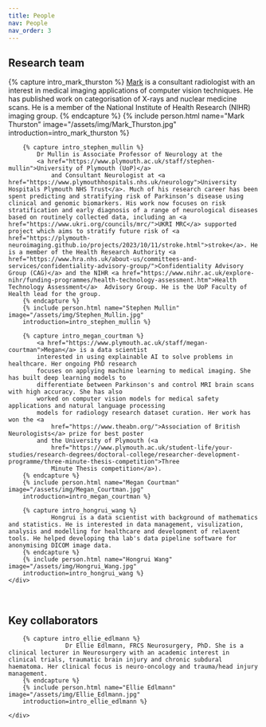 ```yaml
---
title: People
nav: People
nav_order: 3
---
```

## Research team

<div class="container custom-container">
    <div class="row">
        {% capture intro_mark_thurston %}
            <a href="https://www.plymouth.ac.uk/staff/mark-thurston">Mark</a> is a consultant radiologist with an interest in medical imaging applications of computer vision techniques. He has published work on categorisation of X-rays and nuclear medicine scans. He is a member of the National Institute of Health Research (NIHR) imaging group.
        {% endcapture %}
        {% include person.html name="Mark Thurston" image="/assets/img/Mark_Thurston.jpg"
        introduction=intro_mark_thurston %}

        {% capture intro_stephen_mullin %}
            Dr Mullin is Associate Professor of Neurology at the 
            <a href="https://www.plymouth.ac.uk/staff/stephen-mullin">University of Plymouth (UoP)</a> 
                and Consultant Neurologist at <a href="https://www.plymouthhospitals.nhs.uk/neurology">University Hospitals Plymouth NHS Trust</a>. Much of his research career has been spent predicting and stratifying risk of Parkinson’s disease using clinical and genomic biomarkers. His work now focuses on risk stratification and early diagnosis of a range of neurological diseases based on routinely collected data, including an <a href="https://www.ukri.org/councils/mrc/">UKRI MRC</a> supported project which aims to stratify future risk of <a href="https://plymouth-neuroimaging.github.io/projects/2023/10/11/stroke.html">stroke</a>. He is a member of the Health Research Authority <a href="https://www.hra.nhs.uk/about-us/committees-and-services/confidentiality-advisory-group/">Confidentiality Advisory Group (CAG)</a> and the NIHR <a href="https://www.nihr.ac.uk/explore-nihr/funding-programmes/health-technology-assessment.htm">Health Technology Assessment</a>  Advisory Group. He is the UoP Faculty of Health lead for the group.   
        {% endcapture %}
        {% include person.html name="Stephen Mullin" image="/assets/img/Stephen_Mullin.jpg" 
        introduction=intro_stephen_mullin %}

        {% capture intro_megan_courtman %}
            <a href="https://www.plymouth.ac.uk/staff/megan-courtman">Megan</a> is a data scientist
            interested in using explainable AI to solve problems in healthcare. Her ongoing PhD research
            focuses on applying machine learning to medical imaging. She has built deep learning models to
            differentiate between Parkinson's and control MRI brain scans with high accuracy. She has also
            worked on computer vision models for medical safety applications and natural language processing
            models for radiology research dataset curation. Her work has won the <a
                href="https://www.theabn.org/">Association of British Neurologists</a> prize for best poster
            and the University of Plymouth (<a
                href="https://www.plymouth.ac.uk/student-life/your-studies/research-degrees/doctoral-college/researcher-development-programme/three-minute-thesis-competition">Three
                Minute Thesis competition</a>).
        {% endcapture %}
        {% include person.html name="Megan Courtman" image="/assets/img/Megan_Courtman.jpg"
        introduction=intro_megan_courtman %}

        {% capture intro_hongrui_wang %}
                Hongrui is a data scientist with background of mathematics and statistics. He is interested in data management, visulization, analysis and modelling for healthcare and development of relavent tools. He helped developing tha lab's data pipeline software for anonymising DICOM image data.
        {% endcapture %}
        {% include person.html name="Hongrui Wang" image="/assets/img/Hongrui_Wang.jpg"
        introduction=intro_hongrui_wang %}
    </div>
</div>

<br>

## Key collaborators

<div class="container custom-container">
    <div class="row">

        {% capture intro_ellie_edlmann %}
                    Dr Ellie Edlmann, FRCS Neurosurgery, PhD. She is a clinical lecturer in Neurosurgery with an academic interest in clinical trials, traumatic brain injury and chronic subdural haematoma. Her clinical focus is neuro-oncology and trauma/head injury management. 
        {% endcapture %}
        {% include person.html name="Ellie Edlmann" image="/assets/img/Ellie_Edlmann.jpg"
        introduction=intro_ellie_edlmann %}

    </div>
</div>

